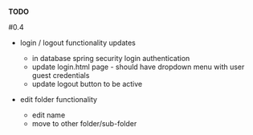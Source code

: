**TODO**

\#0.4

- login / logout functionality updates
	+ in database spring security login authentication  
	- update login.html page - should have dropdown menu with user guest credentials  
	- update logout button to be active
	
- edit folder functionality
	- edit name  
	- move to other folder/sub-folder  	